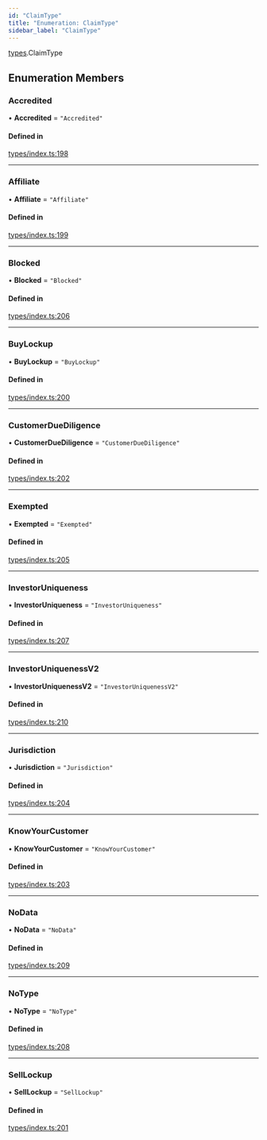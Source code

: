 ```yaml
---
id: "ClaimType"
title: "Enumeration: ClaimType"
sidebar_label: "ClaimType"
---
```


[types](../../../modules/Types/Types.md).ClaimType

## Enumeration Members

### Accredited

• **Accredited** = ``"Accredited"``

#### Defined in

[types/index.ts:198](https://github.com/PolymeshAssociation/polymesh-sdk/blob/07a4c5b0/src/types/index.ts#L198)

___

### Affiliate

• **Affiliate** = ``"Affiliate"``

#### Defined in

[types/index.ts:199](https://github.com/PolymeshAssociation/polymesh-sdk/blob/07a4c5b0/src/types/index.ts#L199)

___

### Blocked

• **Blocked** = ``"Blocked"``

#### Defined in

[types/index.ts:206](https://github.com/PolymeshAssociation/polymesh-sdk/blob/07a4c5b0/src/types/index.ts#L206)

___

### BuyLockup

• **BuyLockup** = ``"BuyLockup"``

#### Defined in

[types/index.ts:200](https://github.com/PolymeshAssociation/polymesh-sdk/blob/07a4c5b0/src/types/index.ts#L200)

___

### CustomerDueDiligence

• **CustomerDueDiligence** = ``"CustomerDueDiligence"``

#### Defined in

[types/index.ts:202](https://github.com/PolymeshAssociation/polymesh-sdk/blob/07a4c5b0/src/types/index.ts#L202)

___

### Exempted

• **Exempted** = ``"Exempted"``

#### Defined in

[types/index.ts:205](https://github.com/PolymeshAssociation/polymesh-sdk/blob/07a4c5b0/src/types/index.ts#L205)

___

### InvestorUniqueness

• **InvestorUniqueness** = ``"InvestorUniqueness"``

#### Defined in

[types/index.ts:207](https://github.com/PolymeshAssociation/polymesh-sdk/blob/07a4c5b0/src/types/index.ts#L207)

___

### InvestorUniquenessV2

• **InvestorUniquenessV2** = ``"InvestorUniquenessV2"``

#### Defined in

[types/index.ts:210](https://github.com/PolymeshAssociation/polymesh-sdk/blob/07a4c5b0/src/types/index.ts#L210)

___

### Jurisdiction

• **Jurisdiction** = ``"Jurisdiction"``

#### Defined in

[types/index.ts:204](https://github.com/PolymeshAssociation/polymesh-sdk/blob/07a4c5b0/src/types/index.ts#L204)

___

### KnowYourCustomer

• **KnowYourCustomer** = ``"KnowYourCustomer"``

#### Defined in

[types/index.ts:203](https://github.com/PolymeshAssociation/polymesh-sdk/blob/07a4c5b0/src/types/index.ts#L203)

___

### NoData

• **NoData** = ``"NoData"``

#### Defined in

[types/index.ts:209](https://github.com/PolymeshAssociation/polymesh-sdk/blob/07a4c5b0/src/types/index.ts#L209)

___

### NoType

• **NoType** = ``"NoType"``

#### Defined in

[types/index.ts:208](https://github.com/PolymeshAssociation/polymesh-sdk/blob/07a4c5b0/src/types/index.ts#L208)

___

### SellLockup

• **SellLockup** = ``"SellLockup"``

#### Defined in

[types/index.ts:201](https://github.com/PolymeshAssociation/polymesh-sdk/blob/07a4c5b0/src/types/index.ts#L201)
